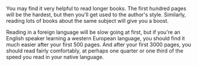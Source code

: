 
You may find it very helpful to read longer books.  The first hundred pages
will be the hardest, but then you'll get used to the author's style.
Similarly, reading lots of books about the same subject will give you a
boost.

Reading in a foreign language will be slow going at first, but if you're an
English speaker learning a western European language, you should find it
much easier after your first 500 pages.  And after your first 3000 pages,
you should read fairly comfortably, at perhaps one quarter or one third of
the speed you read in your native language.

